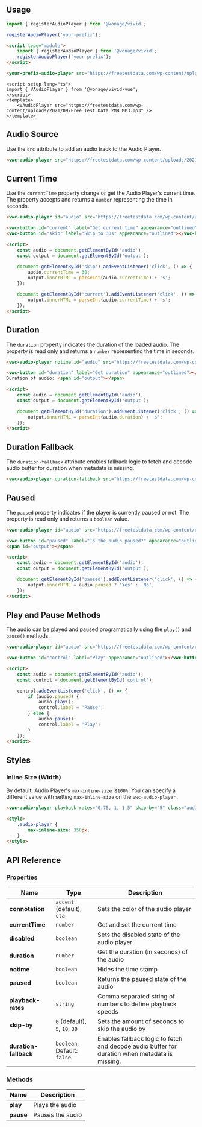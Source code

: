 ## Usage

<vwc-tabs gutters="none" activeid="vue-tab">
<vwc-tab label="Web component" id="web-tab"></vwc-tab>
<vwc-tab-panel>

```js
import { registerAudioPlayer } from '@vonage/vivid';

registerAudioPlayer('your-prefix');
```

```html preview
<script type="module">
	import { registerAudioPlayer } from '@vonage/vivid';
	registerAudioPlayer('your-prefix');
</script>

<your-prefix-audio-player src="https://freetestdata.com/wp-content/uploads/2021/09/Free_Test_Data_2MB_MP3.mp3"></your-prefix-audio-player>
```

</vwc-tab-panel>
<vwc-tab label="Vue" id="vue-tab"></vwc-tab>
<vwc-tab-panel>

```vue preview
<script setup lang="ts">
import { VAudioPlayer } from '@vonage/vivid-vue';
</script>
<template>
	<VAudioPlayer src="https://freetestdata.com/wp-content/uploads/2021/09/Free_Test_Data_2MB_MP3.mp3" />
</template>
```

</vwc-tab-panel>
</vwc-tabs>

## Audio Source

Use the `src` attribute to add an audio track to the Audio Player.

```html preview
<vwc-audio-player src="https://freetestdata.com/wp-content/uploads/2021/09/Free_Test_Data_2MB_MP3.mp3"></vwc-audio-player>
```

## Current Time

Use the `currentTime` property change or get the Audio Player's current time. The property accepts and returns a `number` representing the time in seconds.

```html preview
<vwc-audio-player id="audio" src="https://freetestdata.com/wp-content/uploads/2021/09/Free_Test_Data_2MB_MP3.mp3"></vwc-audio-player>

<vwc-button id="current" label="Get current time" appearance="outlined"></vwc-button>
<vwc-button id="skip" label="Skip to 30s" appearance="outlined"></vwc-button>&nbsp; Current time: <span id="output"></span>

<script>
	const audio = document.getElementById('audio');
	const output = document.getElementById('output');

	document.getElementById('skip').addEventListener('click', () => {
		audio.currentTime = 30;
		output.innerHTML = parseInt(audio.currentTime) + 's';
	});

	document.getElementById('current').addEventListener('click', () => {
		output.innerHTML = parseInt(audio.currentTime) + 's';
	});
</script>
```

## Duration

The `duration` property indicates the duration of the loaded audio. The property is read only and returns a `number` representing the time in seconds.

```html preview
<vwc-audio-player notime id="audio" src="https://freetestdata.com/wp-content/uploads/2021/09/Free_Test_Data_2MB_MP3.mp3"></vwc-audio-player>

<vwc-button id="duration" label="Get duration" appearance="outlined"></vwc-button>
Duration of audio: <span id="output"></span>

<script>
	const audio = document.getElementById('audio');
	const output = document.getElementById('output');

	document.getElementById('duration').addEventListener('click', () => {
		output.innerHTML = parseInt(audio.duration) + 's';
	});
</script>
```

## Duration Fallback

The `duration-fallback` attribute enables fallback logic to fetch and decode audio buffer for duration when metadata is missing.

```html preview
<vwc-audio-player duration-fallback src="https://freetestdata.com/wp-content/uploads/2021/09/Free_Test_Data_2MB_MP3.mp3"></vwc-audio-player>
```

## Paused

The `paused` property indicates if the player is currently paused or not. The property is read only and returns a `boolean` value.

```html preview
<vwc-audio-player id="audio" src="https://freetestdata.com/wp-content/uploads/2021/09/Free_Test_Data_2MB_MP3.mp3"></vwc-audio-player>

<vwc-button id="paused" label="Is the audio paused?" appearance="outlined"></vwc-button>
<span id="output"></span>

<script>
	const audio = document.getElementById('audio');
	const output = document.getElementById('output');

	document.getElementById('paused').addEventListener('click', () => {
		output.innerHTML = audio.paused ? 'Yes' : 'No';
	});
</script>
```

## Play and Pause Methods

The audio can be played and paused programatically using the `play()` and `pause()` methods.

```html preview
<vwc-audio-player id="audio" src="https://freetestdata.com/wp-content/uploads/2021/09/Free_Test_Data_2MB_MP3.mp3"></vwc-audio-player>

<vwc-button id="control" label="Play" appearance="outlined"></vwc-button>

<script>
	const audio = document.getElementById('audio');
	const control = document.getElementById('control');

	control.addEventListener('click', () => {
		if (audio.paused) {
			audio.play();
			control.label = 'Pause';
		} else {
			audio.pause();
			control.label = 'Play';
		}
	});
</script>
```

## Styles

### Inline Size (Width)

By default, Audio Player's `max-inline-size` is`100%`.
You can specify a different value with setting `max-inline-size` on the `vwc-audio-player.`

```html preview 250px
<vwc-audio-player playback-rates="0.75, 1, 1.5" skip-by="5" class="audio-player" src="https://freetestdata.com/wp-content/uploads/2021/09/Free_Test_Data_2MB_MP3.mp3"></vwc-audio-player>

<style>
	.audio-player {
		max-inline-size: 350px;
	}
</style>
```

## API Reference

### Properties

| Name                  | Type                           | Description                                                                                    |
| --------------------- | ------------------------------ | ---------------------------------------------------------------------------------------------- |
| **connotation**       | `accent` (default), `cta`      | Sets the color of the audio player                                                             |
| **currentTime**       | `number`                       | Get and set the current time                                                                   |
| **disabled**          | `boolean`                      | Sets the disabled state of the audio player                                                    |
| **duration**          | `number`                       | Get the duration (in seconds) of the audio                                                     |
| **notime**            | `boolean`                      | Hides the time stamp                                                                           |
| **paused**            | `boolean`                      | Returns the paused state of the audio                                                          |
| **playback-rates**    | `string`                       | Comma separated string of numbers to define playback speeds                                    |
| **skip-by**           | `0` (default), `5`, `10`, `30` | Sets the amount of seconds to skip the audio by                                                |
| **duration-fallback** | `boolean`, Default: `false`    | Enables fallback logic to fetch and decode audio buffer for duration when metadata is missing. |

### Methods

| Name      | Description      |
| --------- | ---------------- |
| **play**  | Plays the audio  |
| **pause** | Pauses the audio |
